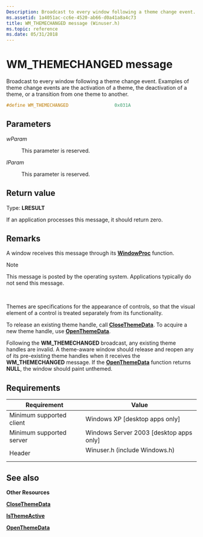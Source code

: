 ```yaml
---
Description: Broadcast to every window following a theme change event. Examples of theme change events are the activation of a theme, the deactivation of a theme, or a transition from one theme to another.
ms.assetid: 1a4051ac-cc6e-4520-ab66-d0a41a8a4c73
title: WM_THEMECHANGED message (Winuser.h)
ms.topic: reference
ms.date: 05/31/2018
---
```


# WM\_THEMECHANGED message

Broadcast to every window following a theme change event. Examples of theme change events are the activation of a theme, the deactivation of a theme, or a transition from one theme to another.


```C++
#define WM_THEMECHANGED                 0x031A
```



## Parameters

<dl> <dt>

*wParam* 
</dt> <dd>

This parameter is reserved.

</dd> <dt>

*lParam* 
</dt> <dd>

This parameter is reserved.

</dd> </dl>

## Return value

Type: **LRESULT**

If an application processes this message, it should return zero.

## Remarks

A window receives this message through its [**WindowProc**](/previous-versions/windows/desktop/legacy/ms633573(v=vs.85)) function.

> [!Note]  
> This message is posted by the operating system. Applications typically do not send this message.

 

Themes are specifications for the appearance of controls, so that the visual element of a control is treated separately from its functionality.

To release an existing theme handle, call [**CloseThemeData**](/windows/win32/api/uxtheme/nf-uxtheme-closethemedata). To acquire a new theme handle, use [**OpenThemeData**](/windows/win32/api/uxtheme/nf-uxtheme-openthemedata).

Following the **WM\_THEMECHANGED** broadcast, any existing theme handles are invalid. A theme-aware window should release and reopen any of its pre-existing theme handles when it receives the **WM\_THEMECHANGED** message. If the [**OpenThemeData**](/windows/win32/api/uxtheme/nf-uxtheme-openthemedata) function returns **NULL**, the window should paint unthemed.

## Requirements



| Requirement | Value |
|-------------------------------------|----------------------------------------------------------------------------------------------------------|
| Minimum supported client<br/> | Windows XP \[desktop apps only\]<br/>                                                              |
| Minimum supported server<br/> | Windows Server 2003 \[desktop apps only\]<br/>                                                     |
| Header<br/>                   | <dl> <dt>Winuser.h (include Windows.h)</dt> </dl> |



## See also

<dl> <dt>

**Other Resources**
</dt> <dt>

[**CloseThemeData**](/windows/win32/api/uxtheme/nf-uxtheme-closethemedata)
</dt> <dt>

[**IsThemeActive**](/windows/win32/api/uxtheme/nf-uxtheme-isthemeactive)
</dt> <dt>

[**OpenThemeData**](/windows/win32/api/uxtheme/nf-uxtheme-openthemedata)
</dt> </dl>

 

 
